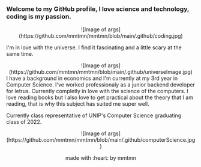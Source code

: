 ### Welcome to my GitHub profile, I love science and technology, coding is my passion. 

<!--
**mmtmn/mmtmn** is a ✨ _special_ ✨ repository because its `README.md` (this file) appears on your GitHub profile.
-->
<div align=center>
![Image of args](https://github.com/mmtmn/mmtmn/blob/main/.github/coding.jpg)
</div>

I'm in love with the universe. I find it fascinating and a little scary at the same time.

<div align=center>
![Image of args](https://github.com/mmtmn/mmtmn/blob/main/.github/universeImage.jpg)
</div>
I have a background in economics and I'm currently at my 3rd year in Computer Science. I've worked professionaly as a junior backend developer for letrus.
Currently completly in love with the science of the computers. I love reading books but I also love to get practical about the theory that I am reading, that is why this subject has suited me super well.

Currently class representative of UNIP's Computer Science graduating class of 2022.

<div align=center>
![Image of args](https://github.com/mmtmn/mmtmn/blob/main/.github/computerScience.jpg)
</div>


<p align="center">made with :heart: by mmtmn</p>
